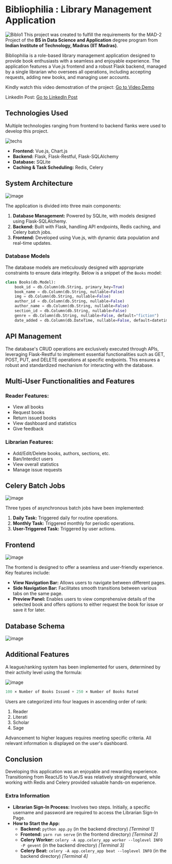 # Bibliophilia : Library Management Application
![Biblo1](https://github.com/user-attachments/assets/f0938fb8-4643-4fa1-9f32-134c5ae48d81)
This project was created to fulfill the requirements for the MAD-2 Project of the **BS in Data Science and Application** degree program from **Indian Institute of Technology, Madras (IIT Madras)**.

Bibliophilia is a role-based library management application designed to provide book enthusiasts with a seamless and enjoyable experience. The application features a Vue.js frontend and a robust Flask backend, managed by a single librarian who oversees all operations, including accepting requests, adding new books, and managing user accounts.

Kindly watch this video demostration of the project: [Go to Video Demo](https://drive.google.com/file/d/1u6c1jiQ3QPmCvZ7iAZFHSoC-_7nwuaia/view?usp=sharing)

LinkedIn Post: [Go to LinkedIn Post]([https://drive.google.com/file/d/1u6c1jiQ3QPmCvZ7iAZFHSoC-_7nwuaia/view?usp=sharing](https://www.linkedin.com/posts/saranshsaini48_linkedin-vuejs-flask-activity-7252158841109295104-Gj8p?utm_source=share&utm_medium=member_desktop))

## Technologies Used

Multiple technologies ranging from frontend to backend flanks were used to develop this project. 

![techs](https://github.com/user-attachments/assets/d17f0949-ce31-42a8-b846-1fb703af2b15)

- **Frontend:** Vue.js, Chart.js
- **Backend:** Flask, Flask-Restful, Flask-SQLAlchemy
- **Database:** SQLite
- **Caching & Task Scheduling:** Redis, Celery

## System Architecture

![image](https://github.com/user-attachments/assets/73aa3eff-c6ae-439a-8b1f-c1d84c569241)

The application is divided into three main components:

1. **Database Management:** Powered by SQLite, with models designed using Flask-SQLAlchemy.
2. **Backend:** Built with Flask, handling API endpoints, Redis caching, and Celery batch jobs.
3. **Frontend:** Developed using Vue.js, with dynamic data population and real-time updates.

### Database Models

The database models are meticulously designed with appropriate constraints to ensure data integrity. Below is a snippet of the `Books` model:

```python
class Books(db.Model):
    book_id = db.Column(db.String, primary_key=True)
    book_name = db.Column(db.String, nullable=False)
    img = db.Column(db.String, nullable=False)
    author_id = db.Column(db.String, nullable=False)
    author_name = db.Column(db.String, nullable=False)
    section_id = db.Column(db.String, nullable=False)
    genre = db.Column(db.String, nullable=False, default="fiction")
    date_added = db.Column(db.DateTime, nullable=False, default=datetime.strftime(datetime.today(), "%d-%m-%Y"))
```

## API Management

The database's CRUD operations are exclusively executed through APIs, leveraging Flask-Restful to implement essential functionalities such as GET, POST, PUT, and DELETE operations at specific endpoints. This ensures a robust and standardized mechanism for interacting with the database.

## Multi-User Functionalities and Features

### Reader Features:
- View all books
- Request books
- Return issued books
- View dashboard and statistics
- Give feedback

### Librarian Features:
- Add/Edit/Delete books, authors, sections, etc.
- Ban/Interdict users
- View overall statistics
- Manage issue requests

## Celery Batch Jobs

![image](https://github.com/user-attachments/assets/3408465f-da33-4628-bd2c-7e7cba60f143)

Three types of asynchronous batch jobs have been implemented:

1. **Daily Task:** Triggered daily for routine operations.
2. **Monthly Task:** Triggered monthly for periodic operations.
3. **User-Triggered Task:** Triggered by user actions.


## Frontend

![image](https://github.com/user-attachments/assets/67d553ac-526e-49de-a5a9-dd90ffb8f297)

The frontend is designed to offer a seamless and user-friendly experience. Key features include:

- **View Navigation Bar:** Allows users to navigate between different pages.
- **Side Navigation Bar:** Facilitates smooth transitions between various tabs on the same page.
- **Preview Panel:** Enables users to view comprehensive details of the selected book and offers options to either request the book for issue or save it for later.

## Database Schema

![image](https://github.com/user-attachments/assets/4c40ef13-6cf7-4acd-ab64-9154536f5aec)

## Additional Features

A league/ranking system has been implemented for users, determined by their activity level using the formula:

![image](https://github.com/user-attachments/assets/5be1b9fe-59ab-4cd2-9f87-5fcaa4ae02e6)

```python
100 × Number of Books Issued + 250 × Number of Books Rated
```

Users are categorized into four leagues in ascending order of rank:

1. Reader
2. Literati
3. Scholar
4. Sage

Advancement to higher leagues requires meeting specific criteria. All relevant information is displayed on the user's dashboard.

## Conclusion

Developing this application was an enjoyable and rewarding experience. Transitioning from ReactJS to VueJS was relatively straightforward, while working with Redis and Celery provided valuable hands-on experience.

### Extra Information

- **Librarian Sign-In Process:** Involves two steps. Initially, a specific username and password are required to access the Librarian Sign-In Page.
- **How to Start the App:**
  - **Backend:** `python app.py` (in the backend directory) *[Terminal 1]*
  - **Frontend:** `yarn run serve` (in the frontend directory) *[Terminal 2]*
  - **Celery Worker:** `celery -A app.celery_app worker --loglevel INFO -P gevent` (in the backend directory) *[Terminal 3]*
  - **Celery Beat:** `celery -A app.celery_app beat --loglevel INFO` (in the backend directory) *[Terminal 4]*
